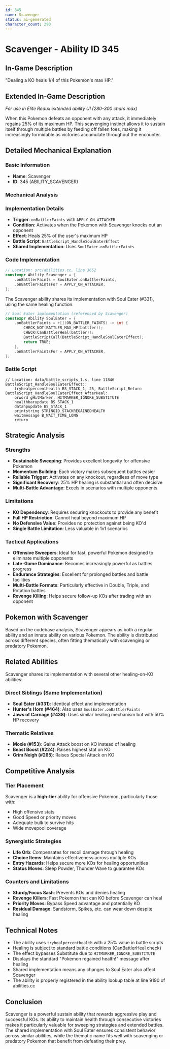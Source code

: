 ```yaml
---
id: 345
name: Scavenger
status: ai-generated
character_count: 290
---
```


# Scavenger - Ability ID 345

## In-Game Description
"Dealing a KO heals 1/4 of this Pokemon's max HP."

## Extended In-Game Description
*For use in Elite Redux extended ability UI (280-300 chars max)*

When this Pokemon defeats an opponent with any attack, it immediately regains 25% of its maximum HP. This scavenging instinct allows it to sustain itself through multiple battles by feeding off fallen foes, making it increasingly formidable as victories accumulate throughout the encounter.

## Detailed Mechanical Explanation

### Basic Information
- **Name**: Scavenger
- **ID**: 345 (ABILITY_SCAVENGER)

### Mechanical Analysis

### Implementation Details
- **Trigger**: `onBattlerFaints` with `APPLY_ON_ATTACKER`
- **Condition**: Activates when the Pokemon with Scavenger knocks out an opponent
- **Effect**: Heals 25% of the user's maximum HP
- **Battle Script**: `BattleScript_HandleSoulEaterEffect`
- **Shared Implementation**: Uses `SoulEater.onBattlerFaints`

### Code Implementation
```cpp
// Location: src/abilities.cc, line 3652
constexpr Ability Scavenger = {
    .onBattlerFaints = SoulEater.onBattlerFaints,
    .onBattlerFaintsFor = APPLY_ON_ATTACKER,
};
```

The Scavenger ability shares its implementation with Soul Eater (#331), using the same healing function:

```cpp
// Soul Eater implementation (referenced by Scavenger)
constexpr Ability SoulEater = {
    .onBattlerFaints = +[](ON_BATTLER_FAINTS) -> int {
        CHECK_NOT(BATTLER_MAX_HP(battler));
        CHECK(CanBattlerHeal(battler));
        BattleScriptCall(BattleScript_HandleSoulEaterEffect);
        return TRUE;
    },
    .onBattlerFaintsFor = APPLY_ON_ATTACKER,
};
```

### Battle Script
```assembly
// Location: data/battle_scripts_1.s, line 11846
BattleScript_HandleSoulEaterEffect::
    tryhealpercenthealth BS_STACK_1, 25, BattleScript_Return
BattleScript_HandleSoulEaterEffect_AfterHeal:
    orword gHitMarker, HITMARKER_IGNORE_SUBSTITUTE
    healthbarupdate BS_STACK_1
    datahpupdate BS_STACK_1
    printstring STRINGID_STACKREGAINEDHEALTH
    waitmessage B_WAIT_TIME_LONG
    return
```

## Strategic Analysis

### Strengths
- **Sustainable Sweeping**: Provides excellent longevity for offensive Pokemon
- **Momentum Building**: Each victory makes subsequent battles easier
- **Reliable Trigger**: Activates on any knockout, regardless of move type
- **Significant Recovery**: 25% HP healing is substantial and often decisive
- **Multi-Battle Advantage**: Excels in scenarios with multiple opponents

### Limitations
- **KO Dependency**: Requires securing knockouts to provide any benefit
- **Full HP Restriction**: Cannot heal beyond maximum HP
- **No Defensive Value**: Provides no protection against being KO'd
- **Single Battle Limitation**: Less valuable in 1v1 scenarios

### Tactical Applications
- **Offensive Sweepers**: Ideal for fast, powerful Pokemon designed to eliminate multiple opponents
- **Late-Game Dominance**: Becomes increasingly powerful as battles progress
- **Endurance Strategies**: Excellent for prolonged battles and battle facilities
- **Multi-Battle Formats**: Particularly effective in Double, Triple, and Rotation battles
- **Revenge Killing**: Helps secure follow-up KOs after trading with an opponent

## Pokemon with Scavenger
Based on the codebase analysis, Scavenger appears as both a regular ability and an innate ability on various Pokemon. The ability is distributed across different species, often fitting thematically with scavenging or predatory Pokemon.

## Related Abilities
Scavenger shares its implementation with several other healing-on-KO abilities:

### Direct Siblings (Same Implementation)
- **Soul Eater (#331)**: Identical effect and implementation
- **Hunter's Horn (#464)**: Also uses `SoulEater.onBattlerFaints`
- **Jaws of Carnage (#438)**: Uses similar healing mechanism but with 50% HP recovery

### Thematic Relatives
- **Moxie (#153)**: Gains Attack boost on KO instead of healing
- **Beast Boost (#224)**: Raises highest stat on KO
- **Grim Neigh (#265)**: Raises Special Attack on KO

## Competitive Analysis

### Tier Placement
Scavenger is a **high-tier** ability for offensive Pokemon, particularly those with:
- High offensive stats
- Good Speed or priority moves
- Adequate bulk to survive hits
- Wide movepool coverage

### Synergistic Strategies
- **Life Orb**: Compensates for recoil damage through healing
- **Choice Items**: Maintains effectiveness across multiple KOs
- **Entry Hazards**: Helps secure more KOs for healing opportunities
- **Status Moves**: Sleep Powder, Thunder Wave to guarantee KOs

### Counters and Limitations
- **Sturdy/Focus Sash**: Prevents KOs and denies healing
- **Revenge Killers**: Fast Pokemon that can KO before Scavenger can heal
- **Priority Moves**: Bypass Speed advantage and potentially KO
- **Residual Damage**: Sandstorm, Spikes, etc. can wear down despite healing

## Technical Notes
- The ability uses `tryhealpercenthealth` with a 25% value in battle scripts
- Healing is subject to standard battle conditions (CanBattlerHeal check)
- The effect bypasses Substitute due to `HITMARKER_IGNORE_SUBSTITUTE`
- Displays the standard "Pokemon regained health!" message after healing
- Shared implementation means any changes to Soul Eater also affect Scavenger
- The ability is properly registered in the ability lookup table at line 9190 of abilities.cc

## Conclusion
Scavenger is a powerful sustain ability that rewards aggressive play and successful KOs. Its ability to maintain health through consecutive victories makes it particularly valuable for sweeping strategies and extended battles. The shared implementation with Soul Eater ensures consistent behavior across similar abilities, while the thematic name fits well with scavenging or predatory Pokemon that benefit from defeating their prey.